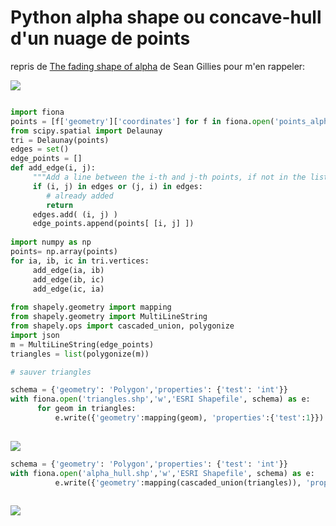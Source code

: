 Python alpha shape ou concave-hull d'un nuage de points
===============================

repris de [The fading shape of alpha](http://sgillies.net/blog/1155/the-fading-shape-of-alpha/) de Sean Gillies pour m'en rappeler:

![](http://i.imgur.com/t0uJfUq.jpg)

```Python

import fiona
points = [f['geometry']['coordinates'] for f in fiona.open('points_alpha_hull.shp')]
from scipy.spatial import Delaunay
tri = Delaunay(points)
edges = set()
edge_points = []
def add_edge(i, j):
     """Add a line between the i-th and j-th points, if not in the list already"""
     if (i, j) in edges or (j, i) in edges:
        # already added
        return
     edges.add( (i, j) )
     edge_points.append(points[ [i, j] ])
     
import numpy as np
points= np.array(points)
for ia, ib, ic in tri.vertices:
     add_edge(ia, ib)
     add_edge(ib, ic)
     add_edge(ic, ia)
     
from shapely.geometry import mapping
from shapely.geometry import MultiLineString
from shapely.ops import cascaded_union, polygonize
import json
m = MultiLineString(edge_points)
triangles = list(polygonize(m))

# sauver triangles

schema = {'geometry': 'Polygon','properties': {'test': 'int'}}
with fiona.open('triangles.shp','w','ESRI Shapefile', schema) as e:
      for geom in triangles:
          e.write({'geometry':mapping(geom), 'properties':{'test':1}})
          
```


![](http://i.imgur.com/JUKrVmE.jpg) 


```python
schema = {'geometry': 'Polygon','properties': {'test': 'int'}}
with fiona.open('alpha_hull.shp','w','ESRI Shapefile', schema) as e:
          e.write({'geometry':mapping(cascaded_union(triangles)), 'properties':{'test':1}})
          
```

![](http://i.imgur.com/13dInJ0.jpg)

